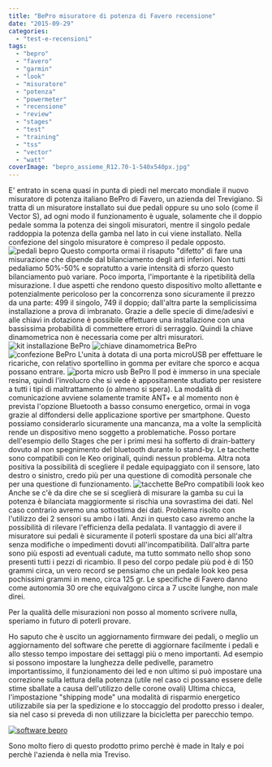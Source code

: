 ```yaml
---
title: "BePro misuratore di potenza di Favero recensione"
date: "2015-09-29"
categories: 
  - "test-e-recensioni"
tags: 
  - "bepro"
  - "favero"
  - "garmin"
  - "look"
  - "misuratore"
  - "potenza"
  - "powermeter"
  - "recensione"
  - "review"
  - "stages"
  - "test"
  - "training"
  - "tss"
  - "vector"
  - "watt"
coverImage: "bepro_assieme_R12.70-1-540x540px.jpg"
---
```


E' entrato in scena quasi in punta di piedi nel mercato mondiale il nuovo misuratore di potenza italiano BePro di Favero, un azienda del Trevigiano. Si tratta di un misuratore installato sui due pedali oppure su uno solo (come il Vector S), ad ogni modo il funzionamento è uguale, solamente che il doppio pedale somma la potenza dei singoli misuratori, mentre il singolo pedale raddoppia la potenza della gamba nel lato in cui viene installato. Nella confezione del singolo misuratore è compreso il pedale opposto. ![pedali bepro](images/pedali.png) Questo comporta ormai il risaputo "difetto" di fare una misurazione che dipende dal bilanciamento degli arti inferiori. Non tutti pedaliamo 50%-50% e sopratutto a varie intensità di sforzo questo bilanciamento può variare. Poco importa, l'importante è la ripetibilità della misurazione. I due aspetti che rendono questo dispositivo molto allettante e potenzialmente pericoloso per la concorrenza sono sicuramente il prezzo da una parte: 499 il singolo, 749 il doppio; dall'altra parte la semplicissima installazione a prova di imbranato. Grazie a delle specie di dime/adesivi e alle chiavi in dotazione è possibile effettuare una installazione con una bassissima probabilità di commettere errori di serraggio. Quindi la chiave dinamometrica non è necessaria come per altri misuratori. ![kit installazione BePro](images/kit_2.png) ![chiave dinamometrica BePro](images/chiave-dinanometrica.jpg) ![confezione BePro](images/confez.jpg) L'unita à dotata di una porta microUSB per effettuare le ricariche, con relativo sportellino in gomma per evitare che sporco e acqua possano entrare. ![porta micro usb BePro](images/porta-usb.jpg) Il pod è immerso in una speciale resina, quindi l'involucro che si vede è appositamente studiato per resistere a tutti i tipi di maltrattamento (o almeno si spera). La modalità di comunicazione avviene solamente tramite ANT+ e al momento non è prevista l'opzione Bluetooth a basso consumo energetico, ormai in voga grazie al diffondersi delle applicazione sportive per smartphone. Questo possiamo considerarlo sicuramente una mancanza, ma a volte la semplicità rende un dispositivo meno soggetto a problematiche. Posso portare dell'esempio dello Stages che per i primi mesi ha sofferto di drain-battery dovuto al non spegnimento del bluetooth durante lo stand-by. Le tacchette sono compatibili con le Keo originali, quindi nessun problema. Altra nota positiva la possibilità di scegliere il pedale equipaggiato con il sensore, lato destro o sinistro, credo più per una questione di comodità personale che per una questione di funzionamento. ![tacchette BePro compatibili look keo](images/Tacchette-.jpg) Anche se c'è da dire che se si sceglierà di misurare la gamba su cui la potenza è bilanciata maggiormente si rischia una sovrastima dei dati. Nel caso contrario avremo una sottostima dei dati. Problema risolto con l'utilizzo dei 2 sensori su ambo i lati. Anzi in questo caso avremo anche la possibilità di rilevare l'efficienza della pedalata. Il vantaggio di avere il misuratore sui pedali è sicuramente il poterli spostare da una bici all'altra senza modifiche o impedimenti dovuti all'incompatibilità. Dall'altra parte sono più esposti ad eventuali cadute, ma tutto sommato nello shop sono presenti tutti i pezzi di ricambio. Il peso del corpo pedale più pod è di 150 grammi circa, un vero record se pensiamo che un pedale look keo pesa pochissimi grammi in meno, circa 125 gr. Le specifiche di Favero danno come autonomia 30 ore che equivalgono circa a 7 uscite lunghe, non male direi.

Per la qualità delle misurazioni non posso al momento scrivere nulla, speriamo in futuro di poterli provare.

Ho saputo che è uscito un aggiornamento firmware dei pedali, o meglio un aggiornamento del software che perette di aggiornare facilmente i pedali e allo stesso tempo impostare dei settaggi più o meno importanti. Ad esempio si possono impostare la lunghezza delle pedivelle, parametro importantissimo, il funzionamento dei led e non ultimo si può impostare una correzione sulla lettura della potenza (utile nel caso ci possano essere delle stime sballate a causa dell'utilizzo delle corone ovali) Ultima chicca, l'impostazione "shipping mode" una modalità di risparmio energetico utilizzabile sia per la spedizione e lo stoccaggio del prodotto presso i dealer, sia nel caso si preveda di non utilizzare la bicicletta per parecchio tempo.

[![software bepro](images/soft-bepro.png)](http://alexdelli.it/wp-content/uploads/2015/09/soft-bepro.png)

Sono molto fiero di questo prodotto primo perchè è made in Italy e poi perchè l'azienda è nella mia Treviso.
